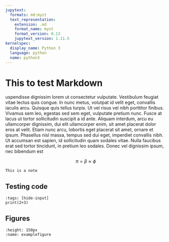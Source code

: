 ```yaml
---
jupytext:
  formats: md:myst
  text_representation:
    extension: .md
    format_name: myst
    format_version: 0.13
    jupytext_version: 1.11.5
kernelspec:
  display_name: Python 3
  language: python
  name: python3
---
```



# This to test Markdown

uspendisse dignissim lorem ut consectetur vulputate. Vestibulum feugiat vitae lectus quis congue. In nunc metus, volutpat id velit eget, convallis iaculis arcu. Quisque quis tellus turpis. Ut vel risus vel nibh porttitor finibus. Vivamus sem leo, egestas sed sem eget, vulputate pretium nunc. Fusce at lacus ut tortor sollicitudin suscipit a id ante. Aliquam interdum, arcu eu ullamcorper dignissim, dui elit ullamcorper enim, sit amet placerat dolor eros at velit. Etiam nunc arcu, lobortis eget placerat sit amet, ornare et ipsum. Phasellus nisl massa, tempus sed dui eget, imperdiet convallis nibh. Ut accumsan est sapien, id sollicitudin quam sodales vitae. Nulla faucibus erat sed tortor tincidunt, in pretium leo sodales. Donec vel dignissim ipsum, nec bibendum est

$$ \pi = \beta \approx \phi$$


```{note}
This is a note
```


##  Testing code

```{code-cell} ipython3
:tags: [hide-input]
print(2+3)

```


## Figures

```{figure} ./logo.png
:height: 150px
:name: examplefigure
```

